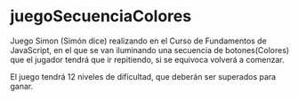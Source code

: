 # juegoSecuenciaColores
Juego Simon (Simón dice) realizando en el Curso de Fundamentos de JavaScript, en el que se van iluminando una secuencia de botones(Colores) 
que el jugador tendrá que ir repitiendo, si se equivoca volverá a comenzar. 

El juego tendrá 12 niveles de dificultad, que deberán ser superados para ganar.
